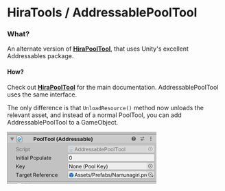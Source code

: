 ﻿# HiraTools / AddressablePoolTool

### What?

An alternate version of [**HiraPoolTool**](../../HiraTools/HiraPoolTool), that uses Unity's excellent Addressables package.

#### How?

Check out [**HiraPoolTool**](../../HiraTools/HiraPoolTool) for the main documentation. AddressablePoolTool uses the same interface.

The only difference is that ``UnloadResource()`` method now unloads the relevant asset, and instead of a normal PoolTool, you can add AddressablePoolTool to a GameObject.

![IMAGE PLACEHOLDER - addressablepooltool](.images/addressablepooltool.png)